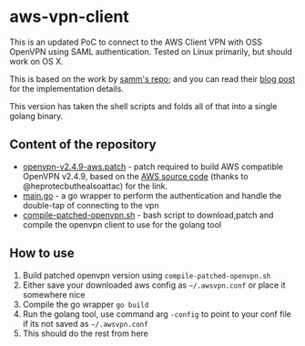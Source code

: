 # aws-vpn-client

This is an updated PoC to connect to the AWS Client VPN with OSS OpenVPN using SAML
authentication. Tested on Linux primarily, but should work on OS X.

This is based on the work by [samm's repo](https://github.com/samm-git/aws-vpn-client); and you can read their [ blog post](https://smallhacks.wordpress.com/2020/07/08/aws-client-vpn-internals/) for the implementation details.

This version has taken the shell scripts and folds all of that into a single golang binary.

## Content of the repository

- [openvpn-v2.4.9-aws.patch](openvpn-v2.4.9-aws.patch) - patch required to build
  AWS compatible OpenVPN v2.4.9, based on the
  [AWS source code](https://amazon-source-code-downloads.s3.amazonaws.com/aws/clientvpn/wpf-v1.2.0/openvpn-2.4.5-aws-1.tar.gz) (thanks to @heprotecbuthealsoattac) for the link.
- [main.go](main.go) - a go wrapper to perform the authentication and handle the double-tap of connecting to the vpn
- [compile-patched-openvpn.sh](compile-patched-openvpn.sh) - bash script to download,patch and compile the openvpn client to use for the golang tool

## How to use

1. Build patched openvpn version using `compile-patched-openvpn.sh`
1. Either save your downloaded aws config as `~/.awsvpn.conf` or place it somewhere nice
1. Compile the go wrapper `go build`
1. Run the golang tool, use command arg `-config` to point to your conf file if its not saved as `~/.awsvpn.conf`
1. This should do the rest from here
